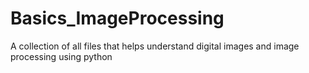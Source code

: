 # Basics_ImageProcessing
A collection of all files that helps understand digital images and image processing using python
